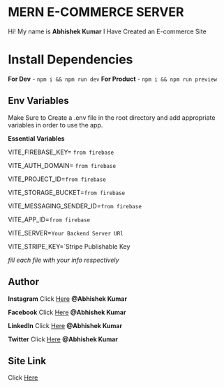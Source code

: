 # MERN E-COMMERCE SERVER 

Hi! My name is **Abhishek Kumar** I Have Created an E-commerce Site


# Install Dependencies

**For Dev** - `npm i && npm run dev`
**For Product** - `npm i && npm run preview`

## Env Variables

Make Sure to Create a .env file in the root directory and add appropriate variables in order to use the app.

**Essential Variables**

VITE_FIREBASE_KEY= `from firebase`

VITE_AUTH_DOMAIN= `from firebase`

VITE_PROJECT_ID=`from firebase`

VITE_STORAGE_BUCKET=`from firebase`

VITE_MESSAGING_SENDER_ID=`from firebase`

VITE_APP_ID=`from firebase`

VITE_SERVER=`Your Backend Server URl`

VITE_STRIPE_KEY=`Stripe Publishable Key

_fill each file with your info respectively_

## Author

**Instagram** Click [Here](https://www.instagram.com/abhishek_kumar__1__/) **@Abhishek Kumar**

**Facebook** Click [Here](https://www.facebook.com/profile.php?id=100038180292090)  **@Abhishek Kumar**

**LinkedIn** Click [Here](https://www.linkedin.com/in/abhishekkumargbpiet/) **@Abhishek Kumar**

**Twitter** Click [Here](https://x.com/Abhishekkdev) **@Abhishek Kumar**

## Site Link
 Click [Here](https://mern-ecommerce-frontend-2024.vercel.app/)

